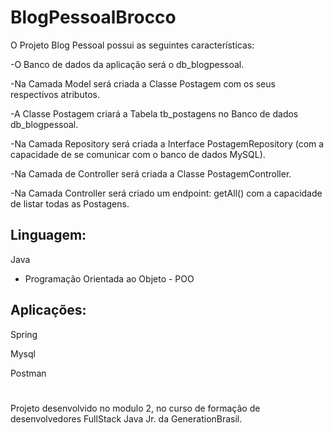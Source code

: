 # BlogPessoalBrocco

O Projeto Blog Pessoal possui as seguintes características:

-O Banco de dados da aplicação será o db_blogpessoal.

-Na Camada Model será criada a Classe Postagem com os seus respectivos atributos.

-A Classe Postagem criará a Tabela tb_postagens no Banco de dados db_blogpessoal.

-Na Camada Repository será criada a Interface PostagemRepository (com a capacidade de se comunicar com o banco de dados MySQL).

-Na Camada de Controller será criada a Classe PostagemController. 

-Na Camada Controller será criado um endpoint:
    getAll() com a capacidade de listar todas as Postagens.
    
  
       
## Linguagem:

 Java
- Programação Orientada ao Objeto - POO



## Aplicações:

Spring 

Mysql 

Postman 

#

Projeto desenvolvido no modulo 2, no curso de formação de desenvolvedores FullStack Java Jr. da GenerationBrasil.
